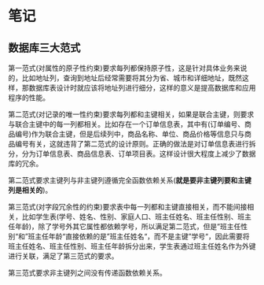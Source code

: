# 笔记

## 数据库三大范式

第一范式(对属性的原子性约束)要求每列都保持原子性，这是针对具体业务来说的，比如地址列，查询到地址后经常需要将其分为省、城市和详细地址，既然这样，那数据库表设计时就应该将地址列进行细分，这样的意义是提高数据库和应用程序的性能。

第二范式(对记录的唯一性约束)要求每列都和主键相关，如果是联合主键，则要求与联合主键中的每一列都相关。比如存在一个订单信息表，其中有(订单编号、商品编号)作为联合主键，但是后续列中，商品名称、单位、商品价格等信息只与商品编号有关，这就违背了第二范式的设计原则。正确的做法是对订单信息表进行拆分，分为订单信息表、商品信息表、订单项目表。这样设计很大程度上减少了数据库的冗余。

第二范式要求主键列与非主键列遵循完全函数依赖关系(**就是要非主键列要和主键列是相关的**)。

第三范式(对字段冗余性的约束)要求表中每一列都和主键直接相关，而不能间接相关，比如学生表(学号、姓名、性别、家庭人口、班主任姓名、班主任性别、班主任年龄)，除了学号外其它属性都依赖学号，所以满足第二范式，但是”班主任性别“和”班主任年龄“直接依赖的是”班主任姓名“，而不是主键”学号“，因此需要将班主任姓名、班主任性别、班主任年龄拆分出来，学生表通过班主任姓名作为外键进行关联，满足了第三范式的要求。

第三范式要求非主键列之间没有传递函数依赖关系。
